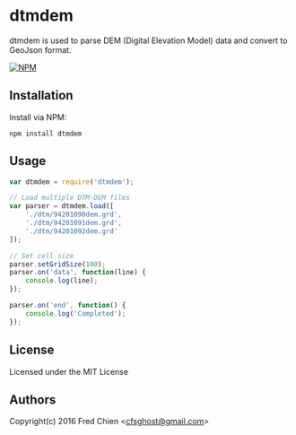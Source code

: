 # dtmdem

dtmdem is used to parse DEM (Digital Elevation Model) data and convert to GeoJson format.

[![NPM](https://nodei.co/npm/dtmdem.png)](https://nodei.co/npm/dtmdem/)

## Installation

Install via NPM:
```
npm install dtmdem
```

## Usage
```js
var dtmdem = require('dtmdem');

// Load multiple DTM-DEM files
var parser = dtmdem.load([
	'./dtm/94201090dem.grd',
	'./dtm/94201091dem.grd',
	'./dtm/94201092dem.grd'
]);

// Set cell size
parser.setGridSize(100);
parser.on('data', function(line) {
	console.log(line);
});

parser.on('end', function() {
	console.log('Completed');
});
```

License
-
Licensed under the MIT License

Authors
-
Copyright(c) 2016 Fred Chien <<cfsghost@gmail.com>>

